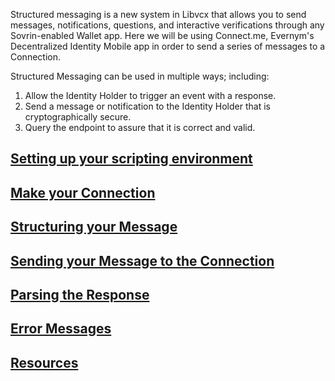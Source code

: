 Structured messaging is a new system in Libvcx that allows you to send
messages, notifications, questions, and interactive verifications through any
Sovrin-enabled Wallet app. Here we will be using Connect.me, Evernym's
Decentralized Identity Mobile app in order to send a series of messages to a
Connection.

Structured Messaging can be used in multiple ways; including:

1. Allow the Identity Holder to trigger an event with a response.
2. Send a message or notification to the Identity Holder that is cryptographically secure.
3. Query the endpoint to assure that it is correct and valid.

## [Setting up your scripting environment](01/)

## [Make your Connection](02/)

## [Structuring your Message](03/)

## [Sending your Message to the Connection](04/)

## [Parsing the Response](05/)

## [Error Messages](06/)

## [Resources](07/)
